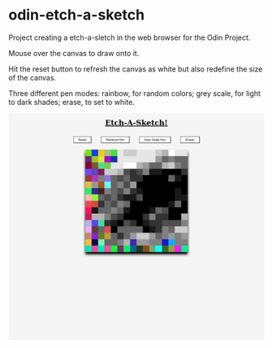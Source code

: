 # odin-etch-a-sketch
Project creating a etch-a-sletch in the web browser for the Odin Project. 

Mouse over the canvas to draw onto it. 

Hit the reset button to refresh the canvas as white but also redefine the size of the canvas.

Three different pen modes: rainbow, for random colors; grey scale, for light to dark shades; erase, to set to white. 

![Screenshot of webapp, canvas is slightly drawn in.](full-sized-screenshot.png)
